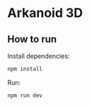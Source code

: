 # Arkanoid 3D

## How to run

Install dependencies:

```sh
npm install
```

Run:

```sh
npm run dev
```
